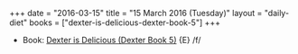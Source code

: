 +++
date = "2016-03-15"
title = "15 March 2016 (Tuesday)"
layout = "daily-diet"
books = ["dexter-is-delicious-dexter-book-5"]
+++

<ul>
<li class="entry books">Book: <a href="/books/dexter-is-delicious-dexter-book-5">Dexter is Delicious (Dexter Book 5)</a> {E} /f/</li>
</ul>
